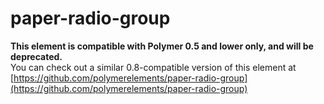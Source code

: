 paper-radio-group
=================

**This element is compatible with Polymer 0.5 and lower only, and will be deprecated.**  
You can check out a similar 0.8-compatible version of this element at [https://github.com/polymerelements/paper-radio-group](https://github.com/polymerelements/paper-radio-group)
